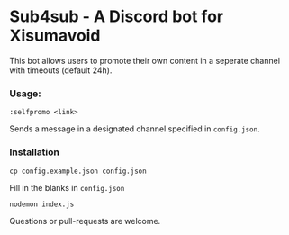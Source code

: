 # Sub4sub - A Discord bot for Xisumavoid
This bot allows users to promote their own content in a seperate channel with timeouts (default 24h). 
### Usage:
```
:selfpromo <link>
```
Sends a message in a designated channel specified in `config.json`.

### Installation
```
cp config.example.json config.json
```
Fill in the blanks in `config.json`
```
nodemon index.js
```

Questions or pull-requests are welcome. 

